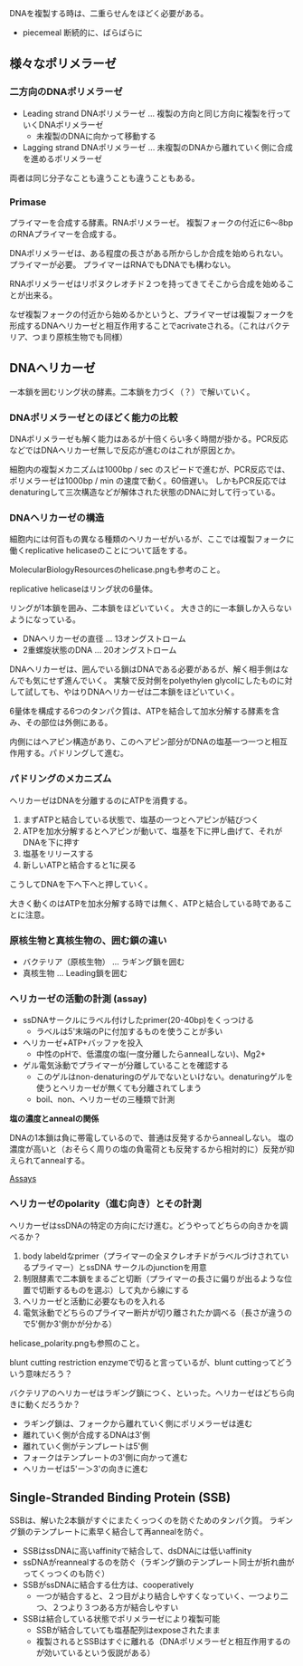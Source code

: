 DNAを複製する時は、二重らせんをほどく必要がある。

- piecemeal 断続的に、ばらばらに

## 様々なポリメラーゼ

### 二方向のDNAポリメラーゼ

- Leading strand DNAポリメラーゼ ... 複製の方向と同じ方向に複製を行っていくDNAポリメラーゼ
   - 未複製のDNAに向かって移動する
- Lagging strand DNAポリメラーゼ ... 未複製のDNAから離れていく側に合成を進めるポリメラーゼ

両者は同じ分子なことも違うことも違うこともある。

### Primase

プライマーを合成する酵素。RNAポリメラーゼ。
複製フォークの付近に6〜8bpのRNAプライマーを合成する。

DNAポリメラーゼは、ある程度の長さがある所からしか合成を始められない。プライマーが必要。
プライマーはRNAでもDNAでも構わない。

RNAポリメラーゼはリポヌクレオチド２つを持ってきてそこから合成を始めることが出来る。

なぜ複製フォークの付近から始めるかというと、プライマーぜは複製フォークを形成するDNAヘリカーゼと相互作用することでacrivateされる。（これはバクテリア、つまり原核生物でも同様）

## DNAヘリカーゼ

一本鎖を囲むリング状の酵素。二本鎖を力づく（？）で解いていく。

### DNAポリメラーゼとのほどく能力の比較

DNAポリメラーゼも解く能力はあるが十倍くらい多く時間が掛かる。PCR反応などではDNAヘリカーゼ無しで反応が進むのはこれが原因とか。

細胞内の複製メカニズムは1000bp / sec のスピードで進むが、PCR反応では、ポリメラーゼは1000bp / min の速度で動く。60倍遅い。
しかもPCR反応ではdenaturingして三次構造などが解体された状態のDNAに対して行っている。

### DNAヘリカーゼの構造

細胞内には何百もの異なる種類のヘリカーゼがいるが、ここでは複製フォークに働くreplicative helicaseのことについて話をする。

MolecularBiologyResourcesのhelicase.pngも参考のこと。

replicative helicaseはリング状の6量体。

リングが1本鎖を囲み、二本鎖をほどいていく。
大きさ的に一本鎖しか入らないようになっている。

- DNAヘリカーゼの直径 ... 13オングストローム
- 2重螺旋状態のDNA ... 20オングストローム

DNAヘリカーゼは、囲んでいる鎖はDNAである必要があるが、解く相手側はなんでも気にせず進んでいく。
実験で反対側をpolyethylen glycolにしたものに対して試しても、やはりDNAヘリカーゼは二本鎖をほどいていく。

6量体を構成する6つのタンパク質は、ATPを結合して加水分解する酵素を含み、その部位は外側にある。

内側にはヘアピン構造があり、このヘアピン部分がDNAの塩基一つ一つと相互作用する。パドリングして進む。

### パドリングのメカニズム

ヘリカーゼはDNAを分離するのにATPを消費する。

1. まずATPと結合している状態で、塩基の一つとヘアピンが結びつく
2. ATPを加水分解するとヘアピンが動いて、塩基を下に押し曲げて、それがDNAを下に押す
3. 塩基をリリースする
4. 新しいATPと結合すると1に戻る

こうしてDNAを下へ下へと押していく。

大きく動くのはATPを加水分解する時では無く、ATPと結合している時であることに注意。

### 原核生物と真核生物の、囲む鎖の違い

- バクテリア（原核生物） ... ラギング鎖を囲む
- 真核生物 ... Leading鎖を囲む

### ヘリカーゼの活動の計測 (assay)

- ssDNAサークルにラベル付けしたprimer(20-40bp)をくっつける
   - ラベルは5'末端のPに付加するものを使うことが多い
- ヘリカーゼ+ATP+バッファを投入
  - 中性のpHで、低濃度の塩(一度分離したらannealしない)、Mg2+
- ゲル電気泳動でプライマーが分離していることを確認する
  - このゲルはnon-denaturingのゲルでないといけない。denaturingゲルを使うとヘリカーゼが無くても分離されてしまう
  - boil、non、ヘリカーゼの三種類で計測

**塩の濃度とannealの関係**

DNAの1本鎖は負に帯電しているので、普通は反発するからannealしない。
塩の濃度が高いと（おそらく周りの塩の負電荷とも反発するから相対的に）反発が抑えられてannealする。

[Assays](Assays.md)

### ヘリカーゼのpolarity（進む向き）とその計測

ヘリカーゼはssDNAの特定の方向にだけ進む。どうやってどちらの向きかを調べるか？

1. body labeldなprimer（プライマーの全ヌクレオチドがラベルづけされているプライマー）とssDNA サークルのjunctionを用意
2. 制限酵素で二本鎖をまるごと切断（プライマーの長さに偏りが出るような位置で切断するものを選ぶ）して丸から線にする
3. ヘリカーゼと活動に必要なものを入れる
4. 電気泳動でどちらのプライマー断片が切り離されたか調べる（長さが違うので5'側か3'側かが分かる）

helicase_polarity.pngも参照のこと。

blunt cutting restriction enzymeで切ると言っているが、blunt cuttingってどういう意味だろう？

バクテリアのヘリカーゼはラギング鎖につく、といった。ヘリカーゼはどちら向きに動くだろうか？

- ラギング鎖は、フォークから離れていく側にポリメラーゼは進む
- 離れていく側が合成するDNAは3'側
- 離れていく側がテンプレートは5'側
- フォークはテンプレートの3'側に向かって進む
- ヘリカーゼは5'ー＞3'の向きに進む

## Single-Stranded Binding Protein (SSB)

SSBは、解いた2本鎖がすぐにまたくっつくのを防ぐためのタンパク質。
ラギング鎖のテンプレートに素早く結合して再annealを防ぐ。

- SSBはssDNAに高いaffinityで結合して、dsDNAには低いaffinity
- ssDNAがreannealするのを防ぐ（ラギング鎖のテンプレート同士が折れ曲がってくっつくのも防ぐ）
- SSBがssDNAに結合する仕方は、cooperatively 
   - 一つが結合すると、２つ目がより結合しやすくなっていく、一つより二つ、２つより３つある方が結合しやすい
- SSBは結合している状態でポリメラーゼにより複製可能
  - SSBが結合していても塩基配列はexposeされたまま
  - 複製されるとSSBはすぐに離れる（DNAポリメラーゼと相互作用するのが効いているという仮説がある）




